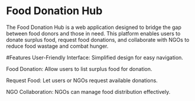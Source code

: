 # Food Donation Hub
The Food Donation Hub is a web application designed to bridge the gap between food donors and those in need. This platform enables users to donate surplus food, request food donations, and collaborate with NGOs to reduce food wastage and combat hunger.


#Features
User-Friendly Interface: Simplified design for easy navigation.

Food Donation: Allow users to list surplus food for donation.

Request Food: Let users or NGOs request available donations.

NGO Collaboration: NGOs can manage food distribution effectively.
